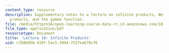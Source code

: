 ```yaml
---
content_type: resource
description: Supplementary notes to a lecture on infinite products, Weierstrass' canonical
  products, and the gamma function.
file: /media/https%3A/open-learning-course-data-rc.s3.amazonaws.com/18-112-functions-of-a-complex-variable-fall-2008/c7b8b056419f5ac539447537ea678cf6_lecture18.pdf
file_type: application/pdf
resourcetype: Document
title: 'Lecture 18: Infinite Products'
uid: c7b8b056-419f-5ac5-3944-7537ea678cf6
---
```

